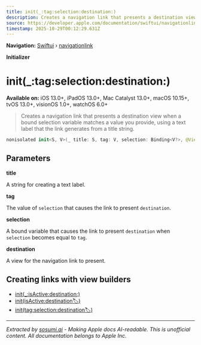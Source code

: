```yaml
---
title: init(_:tag:selection:destination:)
description: Creates a navigation link that presents a destination view when a bound selection variable matches a value you provide, using a text label that the link generates from a title string.
source: https://developer.apple.com/documentation/swiftui/navigationlink/init(_:tag:selection:destination:)
timestamp: 2025-10-29T00:12:29.631Z
---
```


**Navigation:** [Swiftui](/documentation/swiftui) › [navigationlink](/documentation/swiftui/navigationlink)

**Initializer**

# init(_:tag:selection:destination:)

**Available on:** iOS 13.0+, iPadOS 13.0+, Mac Catalyst 13.0+, macOS 10.15+, tvOS 13.0+, visionOS 1.0+, watchOS 6.0+

> Creates a navigation link that presents a destination view when a bound selection variable matches a value you provide, using a text label that the link generates from a title string.

```swift
nonisolated init<S, V>(_ title: S, tag: V, selection: Binding<V?>, @ViewBuilder destination: () -> Destination) where S : StringProtocol, V : Hashable
```

## Parameters

**title**

A string for creating a text label.



**tag**

The value of `selection` that causes the link to present `destination`.



**selection**

A bound variable that causes the link to present `destination` when `selection` becomes equal to `tag`.



**destination**

A view for the navigation link to present.



## Creating links with view builders

- [init(_:isActive:destination:)](/documentation/swiftui/navigationlink/init(_:isactive:destination:))
- [init(isActive:destination:label:)](/documentation/swiftui/navigationlink/init(isactive:destination:label:))
- [init(tag:selection:destination:label:)](/documentation/swiftui/navigationlink/init(tag:selection:destination:label:))

---

*Extracted by [sosumi.ai](https://sosumi.ai) - Making Apple docs AI-readable.*
*This is unofficial content. All documentation belongs to Apple Inc.*

